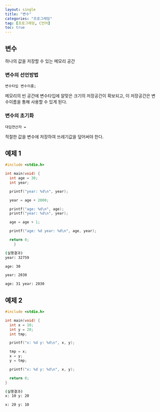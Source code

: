 ```yaml
---
layout: single
title: "변수"
categories: "프로그래밍"
tag: [프로그래밍, C언어]
toc: true
---
```


## 변수

하나의 값을 저장할 수 있는 메모리 공간

### 변수의 선언방법

`변수타입 변수이름;`

메모리의 빈 공간에 변수타입에 알맞은 크기의 저장공간이 확보되고, 이 저장공간은 변수이름을 통해 사용할 수 있게 된다.

### 변수의 초기화

`대입연산자 =`

적절한 값을 변수에 저장하여 쓰레기값을 덮어써야 한다.

## 예제 1

```c
#include <stdio.h>

int main(void) {
  int age = 30;
  int year;

  printf("year: %d\n", year);

  year = age + 2000;

  printf("age: %d\n", age);
  printf("year: %d\n", year);

  age = age + 1;

  printf("age: %d year: %d\n", age, year);

  return 0;
	}
```
```bash
(실행결과)
year: 32759

age: 30

year: 2030

age: 31 year: 2030
```

## 예제 2

```c
#include <stdio.h>

int main(void) {
  int x = 10;
  int y = 20;
  int tmp;

  printf("x: %d y: %d\n", x, y);

  tmp = x;
  x = y;
  y = tmp;

  printf("x: %d y: %d\n", x, y);

  return 0;
}
```
```bash
(실행결과)
x: 10 y: 20

x: 20 y: 10
```
